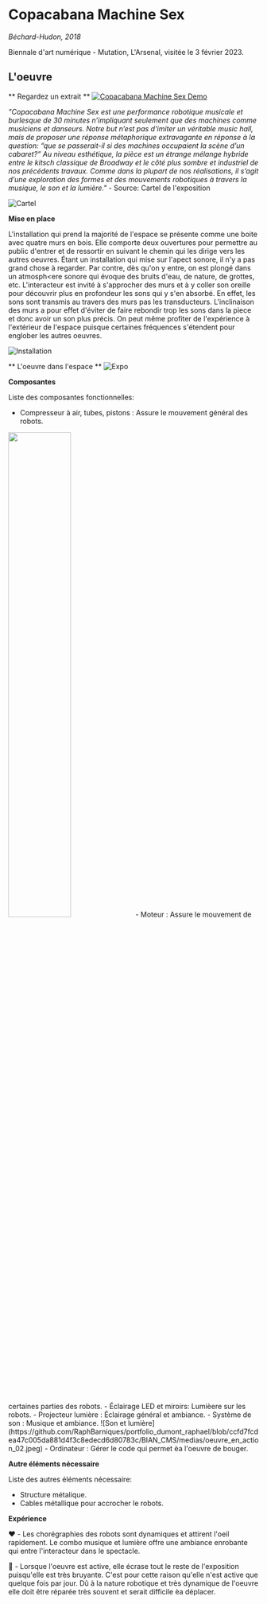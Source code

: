 # Copacabana Machine Sex
*Béchard-Hudon, 2018*

Biennale d'art numérique - Mutation, L'Arsenal, visitée le 3 février 2023.

## L'oeuvre

** Regardez un extrait **
[![Copacabana Machine Sex Demo](https://res.cloudinary.com/marcomontalbano/image/upload/v1676046589/video_to_markdown/images/youtube--5rS2ivMbTLo-c05b58ac6eb4c4700831b2b3070cd403.jpg)](https://www.youtube.com/watch?v=5rS2ivMbTLo "Copacabana Machine Sex Demo")

*"Copacabana Machine Sex est une performance robotique musicale et burlesque de 30 minutes n’impliquant seulement que des machines comme musiciens et danseurs. Notre but n’est pas d’imiter un véritable music hall, mais de proposer une réponse métaphorique extravagante en réponse à la question: “que se passerait-il si des machines occupaient la scène d’un cabaret?” Au niveau esthétique, la pièce est un étrange mélange hybride entre le kitsch classique de Broadway et le côté plus sombre et industriel de nos précédents travaux. Comme dans la plupart de nos réalisations, il s’agit d’une exploration des formes et des mouvements robotiques à travers la musique, le son et la lumière."* - Source: Cartel de l'exposition

![Cartel](https://github.com/RaphBarniques/portfolio_dumont_raphael/blob/ccfd7fcdea47c005da881d4f3c8edecd6d80783c/BIAN_CMS/medias/cartel.jpeg)

**Mise en place**

L'installation qui prend la majorité de l'espace se présente comme une boite avec quatre murs en bois. Elle comporte deux ouvertures pour permettre au public d'entrer et de ressortir en suivant le chemin qui les dirige vers les autres oeuvres. Étant un installation qui mise sur l'apect sonore, il n'y a pas grand chose à regarder. Par contre, dès qu'on y entre, on est plongé dans un atmosph<ere sonore qui évoque des bruits d'eau, de nature, de grottes, etc. L'interacteur est invité à s'approcher des murs et à y coller son oreille pour découvrir plus en profondeur les sons qui y s'en absorbé. En effet, les sons sont transmis au travers des murs pas les transducteurs. L'inclinaison des murs a pour effet d'éviter de faire rebondir trop les sons dans la piece et donc avoir un son plus précis. On peut même profiter de l'expérience à l'extérieur de l'espace puisque certaines fréquences s'étendent pour englober les autres oeuvres.

![Installation](https://github.com/RaphBarniques/portfolio_dumont_raphael/blob/78f1d6f5e884180cfa7224174f69b72a7c77de92/BIAN_CMS/medias/oeuvre_en_action_01.jpeg)

** L'oeuvre dans l'espace **
![Expo](https://github.com/RaphBarniques/portfolio_dumont_raphael/blob/78f1d6f5e884180cfa7224174f69b72a7c77de92/BIAN_CMS/medias/expo.jpeg)


**Composantes**

Liste des composantes fonctionnelles:

- Compresseur à air, tubes, pistons : Assure le mouvement général des robots.
<img src="https://github.com/RaphBarniques/portfolio_dumont_raphael/blob/ccfd7fcdea47c005da881d4f3c8edecd6d80783c/BIAN_CMS/medias/jambes.jpeg" width="50%">
- Moteur : Assure le mouvement de certaines parties des robots.
- Éclairage LED  et miroirs: Lumièere sur les robots.
- Projecteur lumière : Éclairage général et ambiance.
- Système de son : Musique et ambiance.
![Son et lumière](https://github.com/RaphBarniques/portfolio_dumont_raphael/blob/ccfd7fcdea47c005da881d4f3c8edecd6d80783c/BIAN_CMS/medias/oeuvre_en_action_02.jpeg)
- Ordinateur : Gérer le code qui permet èa l'oeuvre de bouger.

**Autre éléments nécessaire**

Liste des autres éléments nécessaire: 

- Structure métalique.
- Cables métallique pour accrocher le robots.

**Expérience**

❤️ - Les chorégraphies des robots sont dynamiques et attirent l'oeil rapidement. Le combo musique et lumière offre une ambiance enrobante qui entre l'interacteur dans le spectacle.
  
🤔 - Lorsque l'oeuvre est active, elle écrase tout le reste de l'exposition puisqu'elle est très bruyante. C'est pour cette raison qu'elle n'est active que quelque fois par jour. Dû à la nature robotique et très dynamique de l'oeuvre elle doit être réparée très souvent et serait difficile èa déplacer.

